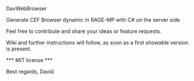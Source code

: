 DavWebBrowser

Generate CEF Browser dynamic in RAGE-MP with C# on the server side

Feel free to contribute and share your ideas or feature requests.

Wiki and further instructions will follow, as soon as a first showable version is present.

*** MIT license ***

Best regards, David

